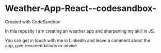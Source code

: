 # Weather-App-React--codesandbox-

Created with CodeSandbox

In this reposity I am creating an weather app and sharpening my skill in JS.

You can get in touch with me in LinkedIn and leave a comment about the app, give recomendations or advise.

